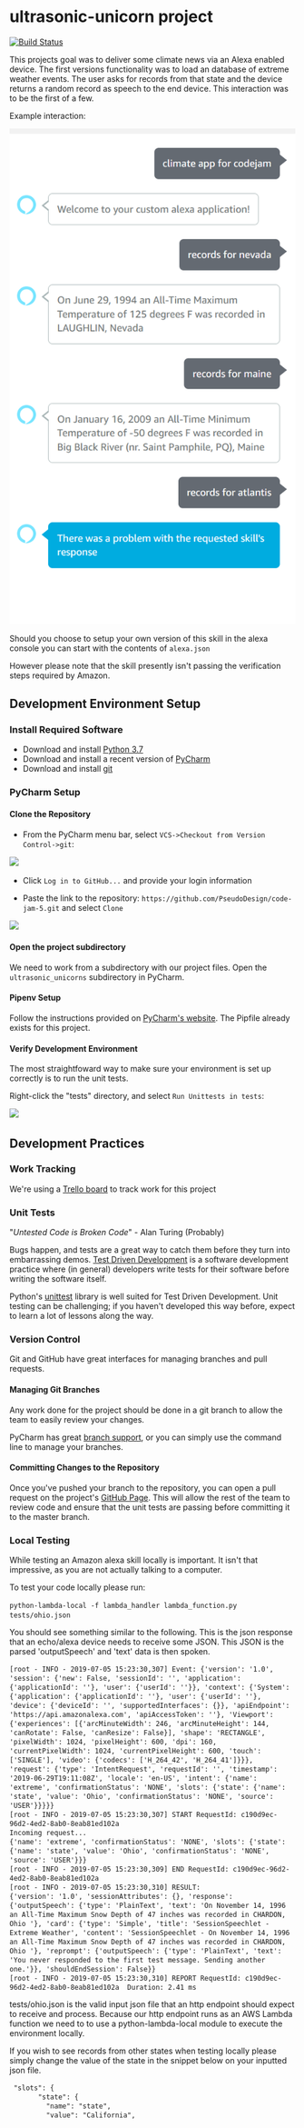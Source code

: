 # ultrasonic-unicorn project

[![Build Status](https://nectr.dev/buildStatus/icon?job=ultrasonic-unicorn)](https://nectr.dev/job/ultrasonic-unicorn/)

This projects goal was to deliver some climate news via an Alexa enabled device. The first versions functionality was to
load an database of extreme weather events. The user asks for records from that state and the device returns a random
record as speech to the end device. This interaction was to be the first of a few. 

Example interaction:

![](images/alexa-skill-console.png)

Should you choose to setup your own version of this skill in the alexa console you can start with the contents of `alexa.json`

However please note that the skill presently isn't passing the verification steps required by Amazon. 

[github_page]: https://github.com/PseudoDesign/code-jam-5
[repository]: https://github.com/PseudoDesign/code-jam-5.git

## Development Environment Setup

### Install Required Software

* Download and install [Python 3.7](https://www.python.org/downloads/)
* Download and install a recent version of [PyCharm](https://www.jetbrains.com/pycharm/download)
* Download and install [git](https://git-scm.com/downloads)

### PyCharm Setup

#### Clone the Repository

* From the PyCharm menu bar, select `VCS->Checkout from Version Control->git`:

![](images/git-checkout.png)

* Click `Log in to GitHub...` and provide your login information

* Paste the link to the repository:
 `https://github.com/PseudoDesign/code-jam-5.git` and select `Clone`

![](images/clone.png)

#### Open the project subdirectory
We need to work from a subdirectory with our project files.  Open the `ultrasonic_unicorns`
subdirectory in PyCharm.

#### Pipenv Setup

Follow the instructions provided on [PyCharm's website](https://www.jetbrains.com/help/pycharm/pipenv.html).
The Pipfile already exists for this project.

#### Verify Development Environment

The most straightfoward way to make sure your environment is set up correctly is to run the unit tests.

Right-click the "tests" directory, and select `Run Unittests in tests`:

![](images/run-tests.png)


## Development Practices

### Work Tracking

We're using a [Trello board](https://trello.com/b/7Ps4Girs/codejam-summer-2019) to track work for this project

### Unit Tests

"*Untested Code is Broken Code*" - Alan Turing (Probably)

Bugs happen, and tests are a great way to catch them before they turn 
into embarrassing demos.  [Test Driven Development](https://en.wikipedia.org/wiki/Test-driven_development)
is a software development practice where (in general) developers write tests for
their software before writing the software itself.

Python's [unittest](https://www.geeksforgeeks.org/unit-testing-python-unittest/) 
library is well suited for Test Driven Development.  Unit testing can be challenging;
if you haven't developed this way before, expect to learn a lot of lessons along the way.




### Version Control

Git and GitHub have great interfaces for managing branches and pull requests.

#### Managing Git Branches

Any work done for the project should be done in a git branch to allow the team to easily review your changes.

PyCharm has great [branch support](https://www.jetbrains.com/help/pycharm/manage-branches.html), 
or you can simply use the command line to manage your branches.  

#### Committing Changes to the Repository

Once you've pushed your branch to the repository, you can open a pull request on
the project's [GitHub Page][github_page].  This will allow the rest of the team to
review code and ensure that the unit tests are passing before committing it to the master branch.


### Local Testing ###
While testing an Amazon alexa skill locally is important. It isn't that impressive, as you are not actually talking to
a computer. 

To test your code locally please run:

`python-lambda-local -f lambda_handler lambda_function.py tests/ohio.json` 

You should see something similar to the following. This is the json response that an echo/alexa device needs to receive 
some JSON. This JSON is the parsed 'outputSpeech' and 'text' data is then spoken. 
``` 
[root - INFO - 2019-07-05 15:23:30,307] Event: {'version': '1.0', 'session': {'new': False, 'sessionId': '', 'application': {'applicationId': ''}, 'user': {'userId': ''}}, 'context': {'System': {'application': {'applicationId': ''}, 'user': {'userId': ''}, 'device': {'deviceId': '', 'supportedInterfaces': {}}, 'apiEndpoint': 'https://api.amazonalexa.com', 'apiAccessToken': ''}, 'Viewport': {'experiences': [{'arcMinuteWidth': 246, 'arcMinuteHeight': 144, 'canRotate': False, 'canResize': False}], 'shape': 'RECTANGLE', 'pixelWidth': 1024, 'pixelHeight': 600, 'dpi': 160, 'currentPixelWidth': 1024, 'currentPixelHeight': 600, 'touch': ['SINGLE'], 'video': {'codecs': ['H_264_42', 'H_264_41']}}}, 'request': {'type': 'IntentRequest', 'requestId': '', 'timestamp': '2019-06-29T19:11:08Z', 'locale': 'en-US', 'intent': {'name': 'extreme', 'confirmationStatus': 'NONE', 'slots': {'state': {'name': 'state', 'value': 'Ohio', 'confirmationStatus': 'NONE', 'source': 'USER'}}}}}
[root - INFO - 2019-07-05 15:23:30,307] START RequestId: c190d9ec-96d2-4ed2-8ab0-8eab81ed102a
Incoming request...
{'name': 'extreme', 'confirmationStatus': 'NONE', 'slots': {'state': {'name': 'state', 'value': 'Ohio', 'confirmationStatus': 'NONE', 'source': 'USER'}}}
[root - INFO - 2019-07-05 15:23:30,309] END RequestId: c190d9ec-96d2-4ed2-8ab0-8eab81ed102a
[root - INFO - 2019-07-05 15:23:30,310] RESULT:
{'version': '1.0', 'sessionAttributes': {}, 'response': {'outputSpeech': {'type': 'PlainText', 'text': 'On November 14, 1996  an All-Time Maximum Snow Depth of 47 inches was recorded in CHARDON, Ohio '}, 'card': {'type': 'Simple', 'title': 'SessionSpeechlet - Extreme Weather', 'content': 'SessionSpeechlet - On November 14, 1996  an All-Time Maximum Snow Depth of 47 inches was recorded in CHARDON, Ohio '}, 'reprompt': {'outputSpeech': {'type': 'PlainText', 'text': 'You never responded to the first test message. Sending another one.'}}, 'shouldEndSession': False}}
[root - INFO - 2019-07-05 15:23:30,310] REPORT RequestId: c190d9ec-96d2-4ed2-8ab0-8eab81ed102a  Duration: 2.41 ms
```
 
 tests/ohio.json is the valid input json file that an http endpoint should expect to receive and process. Because our http
 endpoint runs as an AWS Lambda function we need to to use a python-lambda-local module to execute the environment locally.
 
 If you wish to see records from other states when testing locally please simply change the value of the 
 state in the snippet below on your inputted json file.
 ```
  "slots": {
        "state": {
          "name": "state",
          "value": "California",
 ```